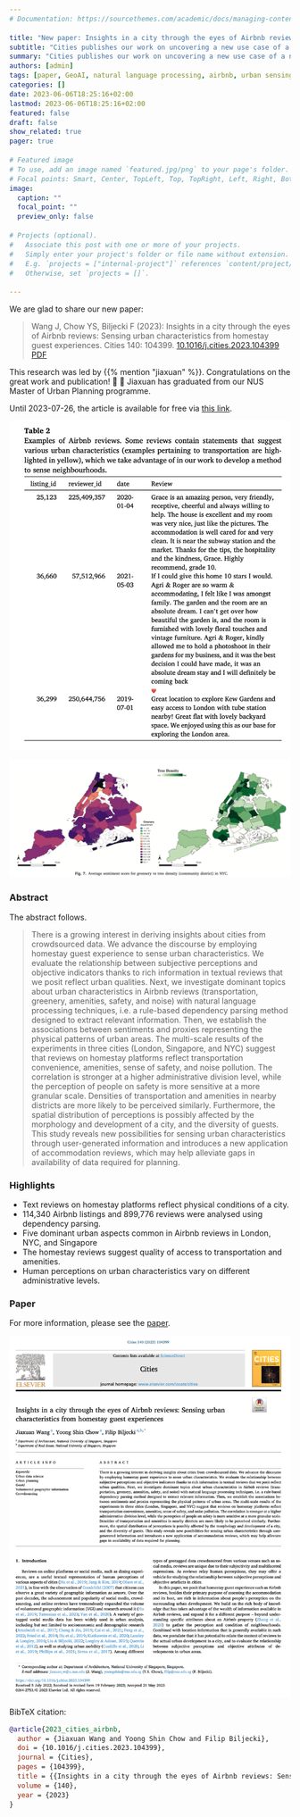 ```yaml
---
# Documentation: https://sourcethemes.com/academic/docs/managing-content/

title: "New paper: Insights in a city through the eyes of Airbnb reviews: Sensing urban characteristics from homestay guest experiences"
subtitle: "Cities publishes our work on uncovering a new use case of a nascent form of user-generated geographic information."
summary: "Cities publishes our work on uncovering a new use case of a nascent form of user-generated geographic information."
authors: [admin]
tags: [paper, GeoAI, natural language processing, airbnb, urban sensing, urban planning]
categories: []
date: 2023-06-06T18:25:16+02:00
lastmod: 2023-06-06T18:25:16+02:00
featured: false
draft: false
show_related: true
pager: true

# Featured image
# To use, add an image named `featured.jpg/png` to your page's folder.
# Focal points: Smart, Center, TopLeft, Top, TopRight, Left, Right, BottomLeft, Bottom, BottomRight.
image:
  caption: ""
  focal_point: ""
  preview_only: false

# Projects (optional).
#   Associate this post with one or more of your projects.
#   Simply enter your project's folder or file name without extension.
#   E.g. `projects = ["internal-project"]` references `content/project/deep-learning/index.md`.
#   Otherwise, set `projects = []`.

---
```


We are glad to share our new paper:

> Wang J, Chow YS, Biljecki F (2023): Insights in a city through the eyes of Airbnb reviews: Sensing urban characteristics from homestay guest experiences. Cities 140: 104399. [<i class="ai ai-doi-square ai"></i> 10.1016/j.cities.2023.104399](https://doi.org/10.1016/j.cities.2023.104399) [<i class="far fa-file-pdf"></i> PDF](/publication/2023-cities-airbnb/2023-cities-airbnb.pdf)</i>

This research was led by {{% mention "jiaxuan" %}}.
Congratulations on the great work and publication! :raised_hands: :clap:
Jiaxuan has graduated from our NUS Master of Urban Planning programme.

Until 2023-07-26, the article is available for free via [this link](https://authors.elsevier.com/a/1hCbTy5jOr5h-).

![](1.png)

![](2.png)

### Abstract

The abstract follows.

> There is a growing interest in deriving insights about cities from crowdsourced data. We advance the discourse by employing homestay guest experience to sense urban characteristics. We evaluate the relationship between subjective perceptions and objective indicators thanks to rich information in textual reviews that we posit reflect urban qualities. Next, we investigate dominant topics about urban characteristics in Airbnb reviews (transportation, greenery, amenities, safety, and noise) with natural language processing techniques, i.e. a rule-based dependency parsing method designed to extract relevant information. Then, we establish the associations between sentiments and proxies representing the physical patterns of urban areas. The multi-scale results of the experiments in three cities (London, Singapore, and NYC) suggest that reviews on homestay platforms reflect transportation convenience, amenities, sense of safety, and noise pollution. The correlation is stronger at a higher administrative division level, while the perception of people on safety is more sensitive at a more granular scale. Densities of transportation and amenities in nearby districts are more likely to be perceived similarly. Furthermore, the spatial distribution of perceptions is possibly affected by the morphology and development of a city, and the diversity of guests. This study reveals new possibilities for sensing urban characteristics through user-generated information and introduces a new application of accommodation reviews, which may help alleviate gaps in availability of data required for planning.

### Highlights

+ Text reviews on homestay platforms reflect physical conditions of a city.
+ 114,340 Airbnb listings and 899,776 reviews were analysed using dependency parsing.
+ Five dominant urban aspects common in Airbnb reviews in London, NYC, and Singapore
+ The homestay reviews suggest quality of access to transportation and amenities.
+ Human perceptions on urban characteristics vary on different administrative levels.

### Paper 

For more information, please see the [paper](/publication/2023-cities-airbnb/).

[![](page-one.png)](/publication/2023-cities-airbnb/)

BibTeX citation:
```bibtex
@article{2023_cities_airbnb,
  author = {Jiaxuan Wang and Yoong Shin Chow and Filip Biljecki},
  doi = {10.1016/j.cities.2023.104399},
  journal = {Cities},
  pages = {104399},
  title = {{Insights in a city through the eyes of Airbnb reviews: Sensing urban characteristics from homestay guest experiences}},
  volume = {140},
  year = {2023}
}
```

